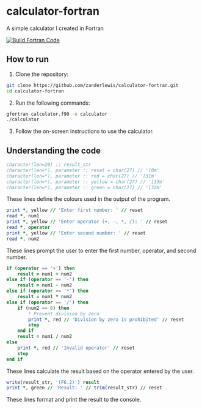 # calculator-fortran
A simple calculator I created in Fortran

[![Build Fortran Code](https://github.com/zanderlewis/calculator-fortran/actions/workflows/build.yml/badge.svg)](https://github.com/zanderlewis/calculator-fortran/actions/workflows/build.yml)

## How to run
1. Clone the repository:
```bash
git clone https://github.com/zanderlewis/calculator-fortran.git
cd calculator-fortran
```
2. Run the following commands:
```bash
gfortran calculator.f90 -o calculator
./calculator
```
3. Follow the on-screen instructions to use the calculator.

## Understanding the code

```fortran
character(len=20) :: result_str
character(len=*), parameter :: reset = char(27) // '[0m'
character(len=*), parameter :: red = char(27) // '[31m'
character(len=*), parameter :: yellow = char(27) // '[33m'
character(len=*), parameter :: green = char(27) // '[32m'
```
These lines define the colours used in the output of the program.

```fortran
print *, yellow // 'Enter first number: ' // reset
read *, num1
print *, yellow // 'Enter operator (+, -, *, /): ' // reset
read *, operator
print *, yellow // 'Enter second number: ' // reset
read *, num2
```
These lines prompt the user to enter the first number, operator, and second number.

```fortran
if (operator == '+') then
    result = num1 + num2
else if (operator == '-') then
    result = num1 - num2
else if (operator == '*') then
    result = num1 * num2
else if (operator == '/') then
    if (num2 == 0) then
        ! Prevent division by zero
        print *, red // 'Division by zero is prohibited' // reset
        stop
    end if
    result = num1 / num2
else
    print *, red // 'Invalid operator' // reset
    stop
end if
```
These lines calculate the result based on the operator entered by the user.

```fortran
write(result_str, '(F6.2)') result
print *, green // 'Result: ' // trim(result_str) // reset
```
These lines format and print the result to the console.

